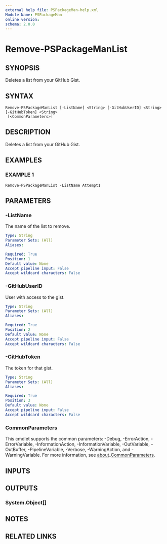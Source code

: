 ```yaml
---
external help file: PSPackageMan-help.xml
Module Name: PSPackageMan
online version:
schema: 2.0.0
---
```


# Remove-PSPackageManList

## SYNOPSIS
Deletes a list from your GitHub Gist.

## SYNTAX

```
Remove-PSPackageManList [-ListName] <String> [-GitHubUserID] <String> [-GitHubToken] <String>
 [<CommonParameters>]
```

## DESCRIPTION
Deletes a list from your GitHub Gist.

## EXAMPLES

### EXAMPLE 1
```
Remove-PSPackageManList -ListName Attempt1
```

## PARAMETERS

### -ListName
The name of the list to remove.

```yaml
Type: String
Parameter Sets: (All)
Aliases:

Required: True
Position: 1
Default value: None
Accept pipeline input: False
Accept wildcard characters: False
```

### -GitHubUserID
User with access to the gist.

```yaml
Type: String
Parameter Sets: (All)
Aliases:

Required: True
Position: 2
Default value: None
Accept pipeline input: False
Accept wildcard characters: False
```

### -GitHubToken
The token for that gist.

```yaml
Type: String
Parameter Sets: (All)
Aliases:

Required: True
Position: 3
Default value: None
Accept pipeline input: False
Accept wildcard characters: False
```

### CommonParameters
This cmdlet supports the common parameters: -Debug, -ErrorAction, -ErrorVariable, -InformationAction, -InformationVariable, -OutVariable, -OutBuffer, -PipelineVariable, -Verbose, -WarningAction, and -WarningVariable. For more information, see [about_CommonParameters](http://go.microsoft.com/fwlink/?LinkID=113216).

## INPUTS

## OUTPUTS

### System.Object[]
## NOTES

## RELATED LINKS
